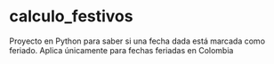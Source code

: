 # calculo_festivos
Proyecto en Python para saber si una fecha dada está marcada como feriado. Aplica únicamente para fechas feriadas en Colombia
